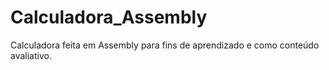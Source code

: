# Calculadora_Assembly
Calculadora feita em Assembly para fins de aprendizado e como conteúdo avaliativo.
